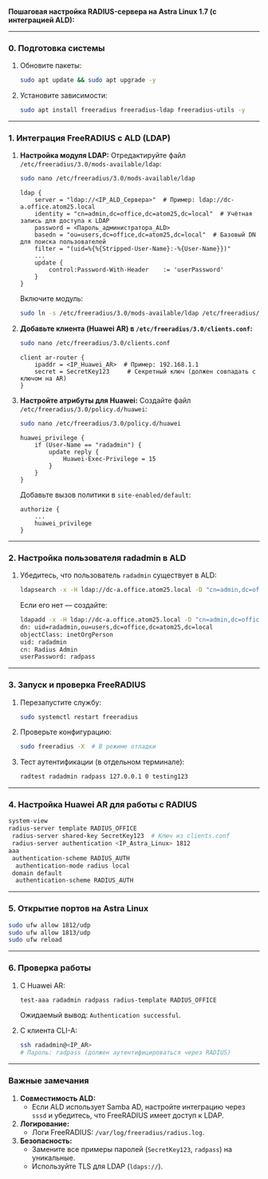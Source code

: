 **Пошаговая настройка RADIUS-сервера на Astra Linux 1.7 (с интеграцией ALD):**

---

### **0. Подготовка системы**
1. Обновите пакеты:
   ```bash
   sudo apt update && sudo apt upgrade -y
   ```
2. Установите зависимости:
   ```bash
   sudo apt install freeradius freeradius-ldap freeradius-utils -y
   ```

---

### **1. Интеграция FreeRADIUS с ALD (LDAP)**
1. **Настройка модуля LDAP:**
   Отредактируйте файл `/etc/freeradius/3.0/mods-available/ldap`:
   ```bash
   sudo nano /etc/freeradius/3.0/mods-available/ldap
   ```
   ```nginx
   ldap {
       server = "ldap://<IP_ALD_Сервера>"  # Пример: ldap://dc-a.office.atom25.local
       identity = "cn=admin,dc=office,dc=atom25,dc=local"  # Учётная запись для доступа к LDAP
       password = <Пароль_администратора_ALD>
       basedn = "ou=users,dc=office,dc=atom25,dc=local"  # Базовый DN для поиска пользователей
       filter = "(uid=%{%{Stripped-User-Name}:-%{User-Name}})"
       ...
       update {
           control:Password-With-Header    := 'userPassword'
       }
   }
   ```
   Включите модуль:
   ```bash
   sudo ln -s /etc/freeradius/3.0/mods-available/ldap /etc/freeradius/3.0/mods-enabled/
   ```

2. **Добавьте клиента (Huawei AR) в `/etc/freeradius/3.0/clients.conf`:**
   ```bash
   sudo nano /etc/freeradius/3.0/clients.conf
   ```
   ```nginx
   client ar-router {
       ipaddr = <IP_Huawei_AR>  # Пример: 192.168.1.1
       secret = SecretKey123     # Секретный ключ (должен совпадать с ключом на AR)
   }
   ```

3. **Настройте атрибуты для Huawei:**
   Создайте файл `/etc/freeradius/3.0/policy.d/huawei`:
   ```bash
   sudo nano /etc/freeradius/3.0/policy.d/huawei
   ```
   ```nginx
   huawei_privilege {
       if (User-Name == "radadmin") {
           update reply {
               Huawei-Exec-Privilege = 15
           }
       }
   }
   ```
   Добавьте вызов политики в `site-enabled/default`:
   ```nginx
   authorize {
       ...
       huawei_privilege
   }
   ```

---

### **2. Настройка пользователя radadmin в ALD**
1. Убедитесь, что пользователь `radadmin` существует в ALD:
   ```bash
   ldapsearch -x -H ldap://dc-a.office.atom25.local -D "cn=admin,dc=office,dc=atom25,dc=local" -W -b "ou=users,dc=office,dc=atom25,dc=local" "uid=radadmin"
   ```
   Если его нет — создайте:
   ```bash
   ldapadd -x -H ldap://dc-a.office.atom25.local -D "cn=admin,dc=office,dc=atom25,dc=local" -W
   dn: uid=radadmin,ou=users,dc=office,dc=atom25,dc=local
   objectClass: inetOrgPerson
   uid: radadmin
   cn: Radius Admin
   userPassword: radpass
   ```

---

### **3. Запуск и проверка FreeRADIUS**
1. Перезапустите службу:
   ```bash
   sudo systemctl restart freeradius
   ```
2. Проверьте конфигурацию:
   ```bash
   sudo freeradius -X  # В режиме отладки
   ```
3. Тест аутентификации (в отдельном терминале):
   ```bash
   radtest radadmin radpass 127.0.0.1 0 testing123
   ```

---

### **4. Настройка Huawei AR для работы с RADIUS**
```bash
system-view
radius-server template RADIUS_OFFICE
 radius-server shared-key SecretKey123  # Ключ из clients.conf
 radius-server authentication <IP_Astra_Linux> 1812
aaa
 authentication-scheme RADIUS_AUTH
  authentication-mode radius local
 domain default
  authentication-scheme RADIUS_AUTH
```

---

### **5. Открытие портов на Astra Linux**
```bash
sudo ufw allow 1812/udp
sudo ufw allow 1813/udp
sudo ufw reload
```

---

### **6. Проверка работы**
1. С Huawei AR:
   ```bash
   test-aaa radadmin radpass radius-template RADIUS_OFFICE
   ```
   Ожидаемый вывод: `Authentication successful`.

2. С клиента CLI-A:
   ```bash
   ssh radadmin@<IP_AR>
   # Пароль: radpass (должен аутентифицироваться через RADIUS)
   ```

---

### **Важные замечания**
1. **Совместимость ALD:**
   - Если ALD использует Samba AD, настройте интеграцию через `sssd` и убедитесь, что FreeRADIUS имеет доступ к LDAP.
2. **Логирование:**
   - Логи FreeRADIUS: `/var/log/freeradius/radius.log`.
3. **Безопасность:**
   - Замените все примеры паролей (`SecretKey123`, `radpass`) на уникальные.
   - Используйте TLS для LDAP (`ldaps://`).
